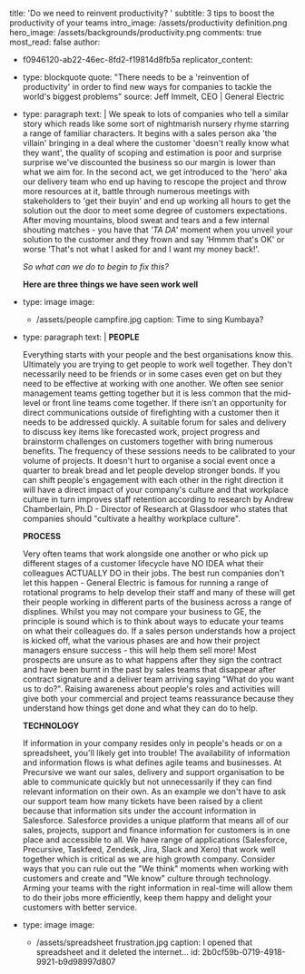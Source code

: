 title: 'Do we need to reinvent productivity? '
subtitle: 3 tips to boost the productivity of your teams
intro_image: /assets/productivity definition.png
hero_image: /assets/backgrounds/productivity.png
comments: true
most_read: false
author:
  - f0946120-ab22-46ec-8fd2-f19814d8fb5a
replicator_content:
  - 
    type: blockquote
    quote: "There needs to be a 'reinvention of productivity' in order to find new ways for companies to tackle the world's biggest problems"
    source: Jeff Immelt, CEO | General Electric
  - 
    type: paragraph
    text: |
      We speak to lots of companies who tell a similar story which reads like some sort of nightmarish nursery rhyme starring a range of familiar characters. It begins with a sales person aka 'the villain' bringing in a deal where the customer 'doesn't really know what they want', the quality of scoping and estimation is poor and surprise surprise we've discounted the business so our margin is lower than what we aim for. In the second act, we get introduced to the 'hero' aka our delivery team who end up having to rescope the project and throw more resources at it, battle through numerous meetings with stakeholders to 'get their buyin' and end up working all hours to get the solution out the door to meet some degree of customers expectations. After moving mountains, blood sweat and tears and a few internal shouting matches - you have that *'TA DA'* moment when you unveil your solution to the customer and they frown and say 'Hmmm that's OK' or worse 'That's not what I asked for and I want my money back!'.
      
      *So what can we do to begin to fix this?*
      
      **Here are three things we have seen work well**
  - 
    type: image
    image:
      - /assets/people campfire.jpg
    caption: Time to sing Kumbaya?
  - 
    type: paragraph
    text: |
      **PEOPLE**
      
      Everything starts with your people and the best organisations know this. Ultimately you are trying to get people to work well together. They don't necessarily need to be friends or in some cases even get on but they need to be effective at working with one another. We often see senior management teams getting together but it is less common that the mid-level or front line teams come together. If there isn't an opportunity for direct communications outside of firefighting with a customer then it needs to be addressed quickly. A suitable forum for sales and delivery to discuss key items like forecasted work, project progress and brainstorm challenges on customers together with bring numerous benefits. The frequency of these sessions needs to be calibrated to your volume of projects. It doesn't hurt to organise a social event once a quarter to break bread and let people develop stronger bonds. If you can shift people's engagement with each other in the right direction it will have a direct impact of your company's culture and that workplace culture in turn improves staff retention according to research by Andrew Chamberlain, Ph.D - Director of Research at Glassdoor who states that companies should "cultivate a healthy workplace culture".
      
      **PROCESS**
      
      Very often teams that work alongside one another or who pick up different stages of a customer lifecycle have NO IDEA what their colleagues ACTUALLY DO in their jobs. The best run companies don't let this happen - General Electric is famous for running a range of rotational programs to help develop their staff and many of these will get their people working in different parts of the business across a range of displines. Whilst you may not compare your business to GE, the principle is sound which is to think about ways to educate your teams on what their colleagues do. If a sales person understands how a project is kicked off, what the various phases are and how their project managers ensure success - this will help them sell more! Most prospects are unsure as to what happens after they sign the contract and have been burnt in the past by sales teams that disappear after contract signature and a deliver team arriving saying "What do you want us to do?". Raising awareness about people's roles and activities will give both your commercial and project teams reassurance because they understand how things get done and what they can do to help.
      
      **TECHNOLOGY**
      
      If information in your company resides only in people's heads or on a spreadsheet, you'll likely get into trouble! The availability of information and information flows is what defines agile teams and businesses. At Precursive we want our sales, delivery and support organisation to be able to communicate quickly but not unnecessarily if they can find relevant information on their own. As an example we don't have to ask our support team how many tickets have been raised by a client because that information sits under the account information in Salesforce. Salesforce provides a unique platform that means all of our sales, projects, support and finance information for customers is in one place and accessible to all. We have range of applications (Salesforce, Precursive, Taskfeed, Zendesk, Jira, Slack and Xero) that work well together which is critical as we are high growth company. Consider ways that you can rule out the "We think" moments when working with customers and create and "We know" culture through technology. Arming your teams with the right information in real-time will allow them to do their jobs more efficiently, keep them happy and delight your customers with better service.
  - 
    type: image
    image:
      - /assets/spreadsheet frustration.jpg
    caption: I opened that spreadsheet and it deleted the internet...
id: 2b0cf59b-0719-4918-9921-b9d98997d807

